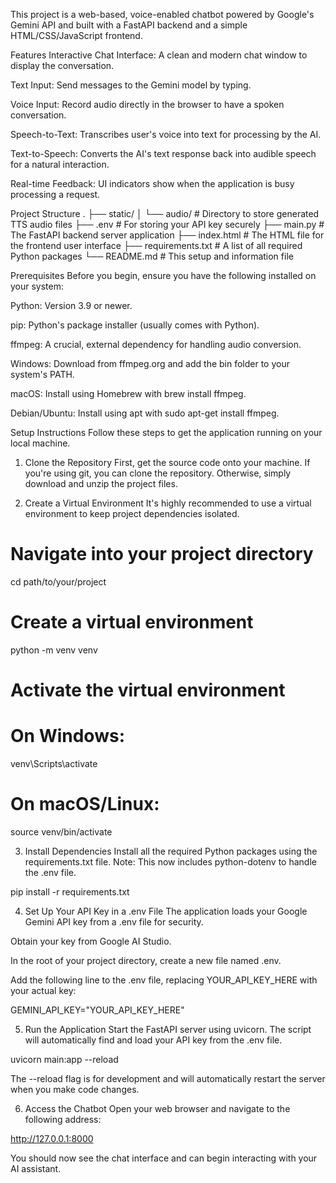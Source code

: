 This project is a web-based, voice-enabled chatbot powered by Google's Gemini API and built with a FastAPI backend and a simple HTML/CSS/JavaScript frontend.

Features
Interactive Chat Interface: A clean and modern chat window to display the conversation.

Text Input: Send messages to the Gemini model by typing.

Voice Input: Record audio directly in the browser to have a spoken conversation.

Speech-to-Text: Transcribes user's voice into text for processing by the AI.

Text-to-Speech: Converts the AI's text response back into audible speech for a natural interaction.

Real-time Feedback: UI indicators show when the application is busy processing a request.

Project Structure
.
├── static/
│ └── audio/ # Directory to store generated TTS audio files
├── .env # For storing your API key securely
├── main.py # The FastAPI backend server application
├── index.html # The HTML file for the frontend user interface
├── requirements.txt # A list of all required Python packages
└── README.md # This setup and information file

Prerequisites
Before you begin, ensure you have the following installed on your system:

Python: Version 3.9 or newer.

pip: Python's package installer (usually comes with Python).

ffmpeg: A crucial, external dependency for handling audio conversion.

Windows: Download from ffmpeg.org and add the bin folder to your system's PATH.

macOS: Install using Homebrew with brew install ffmpeg.

Debian/Ubuntu: Install using apt with sudo apt-get install ffmpeg.

Setup Instructions
Follow these steps to get the application running on your local machine.

1. Clone the Repository
   First, get the source code onto your machine. If you're using git, you can clone the repository. Otherwise, simply download and unzip the project files.

2. Create a Virtual Environment
   It's highly recommended to use a virtual environment to keep project dependencies isolated.

# Navigate into your project directory

cd path/to/your/project

# Create a virtual environment

python -m venv venv

# Activate the virtual environment

# On Windows:

venv\Scripts\activate

# On macOS/Linux:

source venv/bin/activate

3. Install Dependencies
   Install all the required Python packages using the requirements.txt file. Note: This now includes python-dotenv to handle the .env file.

pip install -r requirements.txt

4. Set Up Your API Key in a .env File
   The application loads your Google Gemini API key from a .env file for security.

Obtain your key from Google AI Studio.

In the root of your project directory, create a new file named .env.

Add the following line to the .env file, replacing YOUR_API_KEY_HERE with your actual key:

GEMINI_API_KEY="YOUR_API_KEY_HERE"

5. Run the Application
   Start the FastAPI server using uvicorn. The script will automatically find and load your API key from the .env file.

uvicorn main:app --reload

The --reload flag is for development and will automatically restart the server when you make code changes.

6. Access the Chatbot
   Open your web browser and navigate to the following address:

http://127.0.0.1:8000

You should now see the chat interface and can begin interacting with your AI assistant.
